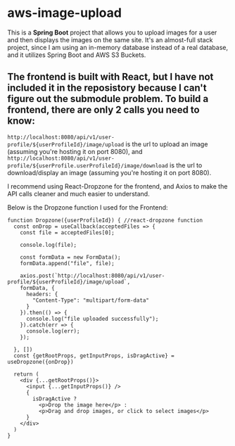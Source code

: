 # aws-image-upload

This is a __Spring Boot__ project that allows you to upload images for a user and then displays the images on the same site. It's an almost-full stack project,
since I am using an in-memory database instead of a real database, and it utilizes Spring Boot and AWS S3 Buckets.

## The frontend is built with React, but I have not included it in the reposistory because I can't figure out the submodule problem. To build a frontend, there are only 2 calls you need to know:

`http://localhost:8080/api/v1/user-profile/${userProfileId}/image/upload` is the url to upload an image (assuming you're hosting it on port 8080), and
`http://localhost:8080/api/v1/user-profile/${userProfile.userProfileId}/image/download` is the url to download/display an image (assuming you're hosting it on port 8080).

I recommend using React-Dropzone for the frontend, and Axios to make the API calls cleaner and much easier to understand.

Below is the Dropzone function I used for the Frontend:

```
function Dropzone({userProfileId}) { //react-dropzone function
  const onDrop = useCallback(acceptedFiles => {
    const file = acceptedFiles[0];

    console.log(file);

    const formData = new FormData();
    formData.append("file", file);

    axios.post(`http://localhost:8080/api/v1/user-profile/${userProfileId}/image/upload`,
    formData, {
      headers: {
        "Content-Type": "multipart/form-data"
      }
    }).then(() => {
      console.log("file uploaded successfully");
    }).catch(err => {
      console.log(err);
    });

  }, [])
  const {getRootProps, getInputProps, isDragActive} = useDropzone({onDrop})

  return (
    <div {...getRootProps()}>
      <input {...getInputProps()} />
      {
        isDragActive ?
          <p>Drop the image here</p> :
          <p>Drag and drop images, or click to select images</p>
      }
    </div>
  )
}
```




